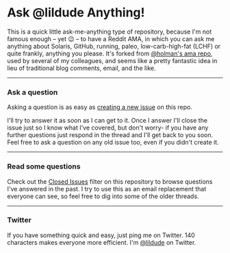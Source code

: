 # Ask @lildude Anything!

This is a quick little ask-me-anything type of repository, because I'm not famous 
enough – yet :wink: – to have a Reddit AMA, in which you can ask me anything about Solaris, GitHub, running, paleo, low-carb-high-fat (LCHF) or quite frankly, anything you please. It's forked from [@holman's ama repo](https://github.com/holman/ama), used by several of my colleagues, and seems like a pretty fantastic idea in lieu of traditional blog comments, email, and the like.

---

### Ask a question

Asking a question is as easy as [creating a new issue](https://github.com/lildude/ama/issues/new) on this repo.

I'll try to answer it as soon as I can get to it. Once I answer I'll close the issue just so I know what I've covered, but don't worry- if you have any further questions just respond in the thread and I'll get back to you soon. Feel free to ask a question on any old issue too, even if you didn't create it.

---

### Read some questions

Check out the [Closed Issues](https://github.com/lildude/ama/issues?sort=created&direction=desc&state=closed&page=1) filter on this repository to browse questions I've answered in the past. I try to use this as an email replacement that everyone can see, so feel free to dig into some of the older threads.

---

### Twitter

If you have something quick and easy, just ping me on Twitter. 140 characters makes everyone more efficient. I'm [@lildude](https://twitter.com/lildude) on Twitter.
